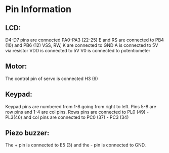 # Pin Information

## LCD:
D4-D7 pins are connected  PA0-PA3 (22-25)
E and RS are connected to PB4 (10) and PB6 (12)
VSS, RW, K are connected to GND
A is connected to 5V via resistor
VDD is connected to 5V
V0 is connected to potentiometer

## Motor:
The control pin of servo is connected H3 (6)

## Keypad:
Keypad pins are numbered from 1-8 going from right to left. Pins 5-8 are row pins and 1-4 are col pins.
Rows pins are connected to PL0 (49) - PL3(46) and col pins are connected to PC0 (37) - PC3 (34)

## Piezo buzzer:
The + pin is connected to E5 (3) and the - pin is connected to GND.

